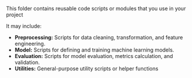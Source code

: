 This folder contains reusable code scripts or modules that you use in your project

It may include: 
- **Preprocessing:** Scripts for data cleaning, transformation, and feature engineering.
- **Model:** Scripts for defining and training machine learning models.
- **Evaluation:** Scripts for model evaluation, metrics calculation, and validation.
- **Utilities:** General-purpose utility scripts or helper functions
